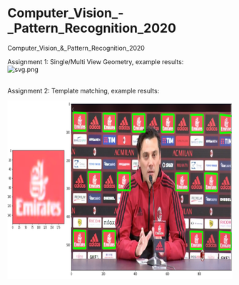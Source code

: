 # Computer_Vision_-_Pattern_Recognition_2020
Computer_Vision_&amp;_Pattern_Recognition_2020<br/>

Assignment 1: Single/Multi View Geometry, example results:<br/>
![svg.png](https://i.postimg.cc/FsKJrRKK/svg.png)


<br/>
Assignment 2: Template matching, example results:<br/>
<p>
    <img src="m_merged.png" width="1000" height="400" />
</p>

